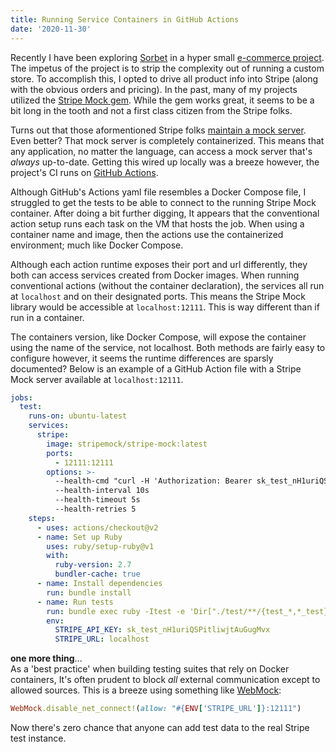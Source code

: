 ```yaml
---
title: Running Service Containers in GitHub Actions
date: '2020-11-30'
---
```


Recently I have been exploring [Sorbet][sb] in a hyper small [e-commerce project][om].
The impetus of the project is to strip the complexity out of running a custom store.
To accomplish this,
I opted to drive all product info into Stripe (along with the obvious orders and pricing).
In the past, many of my projects utilized the [Stripe Mock gem][sm].
While the gem works great,
it seems to be a bit long in the tooth and not a first class citizen from the Stripe folks.

Turns out that those aformentioned Stripe folks [maintain a mock server][ss].
Even better? That mock server is completely containerized.
This means that any application,
no matter the language,
can access a mock server that's _always_ up-to-date.
Getting this wired up locally was a breeze however,
the project's CI runs on [GitHub Actions][ga].

Although GitHub's Actions yaml file resembles a Docker Compose file,
I struggled to get the tests to be able to connect to the running Stripe Mock container.
After doing a bit further digging,
It appears that the conventional action setup runs each task on the VM that hosts the job.
When using a container name and image,
then the actions use the containerized environment; much like Docker Compose.

Although each action runtime exposes their port and url differently,
they both can access services created from Docker images.
When running conventional actions (without the container declaration),
the services all run at `localhost` and on their designated ports.
This means the Stripe Mock library would be accessible at `localhost:12111`.
This is way different than if run in a container.

The containers version,
like Docker Compose,
will expose the container using the name of the service,
not localhost.
Both methods are fairly easy to configure however,
it seems the runtime differences are sparsly documented?
Below is an example of a GitHub Action file with a Stripe Mock server available at `localhost:12111`.

```yaml
jobs:
  test:
    runs-on: ubuntu-latest
    services:
      stripe:
        image: stripemock/stripe-mock:latest
        ports:
          - 12111:12111
        options: >-
          --health-cmd "curl -H 'Authorization: Bearer sk_test_nH1uriQSPitliwjtAuGugMvx' -sS http://stripe:12111/v1/products || echo exit 1"
          --health-interval 10s
          --health-timeout 5s
          --health-retries 5
    steps:
      - uses: actions/checkout@v2
      - name: Set up Ruby
        uses: ruby/setup-ruby@v1
        with:
          ruby-version: 2.7
          bundler-cache: true
      - name: Install dependencies
        run: bundle install
      - name: Run tests
        run: bundle exec ruby -Itest -e 'Dir["./test/**/{test_*,*_test}.rb"].each &method(:require)' --
        env:
          STRIPE_API_KEY: sk_test_nH1uriQSPitliwjtAuGugMvx
          STRIPE_URL: localhost
```

**one more thing**...  
As a 'best practice' when building testing suites that rely on Docker containers,
It's often prudent to block _all_ external communication except to allowed sources.
This is a breeze using something like [WebMock][wm]:

```ruby
WebMock.disable_net_connect!(allow: "#{ENV['STRIPE_URL']}:12111")
```

Now there's zero chance that anyone can add test data to the real Stripe test instance.


[sb]: https://sorbet.org/
[om]: https://github.com/braidn/omura
[sm]: https://github.com/stripe-ruby-mock/stripe-ruby-mock
[ss]: https://github.com/stripe/stripe-mock
[ga]: https://github.com/features/actions
[wm]: https://github.com/bblimke/webmock
